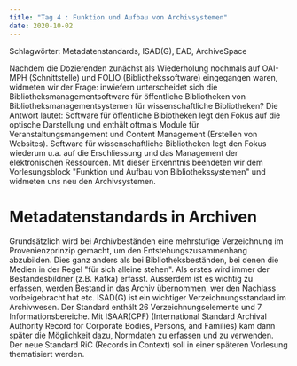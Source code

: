 ```yaml
---
title: "Tag 4 : Funktion und Aufbau von Archivsystemen"
date: 2020-10-02
---
```

Schlagwörter: Metadatenstandards, ISAD(G), EAD, ArchiveSpace

Nachdem die Dozierenden zunächst als Wiederholung nochmals auf OAI-MPH (Schnittstelle) und FOLIO (Bibliothekssoftware) eingegangen waren, widmeten wir der Frage: inwiefern unterscheidet sich die Bibliotheksmanagementsoftware für öffentliche Bibliotheken von Bibliotheksmanagementsystemen für wissenschaftliche Bibliotheken? Die Antwort lautet: Software für öffentliche Bibiotheken legt den Fokus auf die optische Darstellung und enthält oftmals Module für Veranstaltungsmangement und Content Management (Erstellen von Websites). Software für wissenschaftliche Bibliotheken legt den Fokus wiederum u.a. auf die 
Erschliessung und das Management der elektronischen Ressourcen. Mit dieser Erkenntnis beendeten wir dem Vorlesungsblock "Funktion und Aufbau von Bibliothekssystemen" und widmeten uns neu den Archivsystemen.

# Metadatenstandards in Archiven
Grundsätzlich wird bei Archivbeständen eine mehrstufige Verzeichnung im Provenienzprinzip gemacht, um den Entstehungszusammenhang abzubilden. Dies ganz anders als bei Bibliotheksbeständen, bei denen die Medien in der Regel "für sich alleine stehen". Als erstes wird immer der Bestandesbildner (z.B. Kafka) erfasst. Ausserdem ist es wichtig zu erfassen, werden Bestand in das Archiv übernommen, wer den Nachlass vorbeigebracht hat etc. ISAD(G) ist ein wichtiger Verzeichnungsstandard im Archivwesen. Der Standard enthält 26 Verzeichnungselemente und 7 Informationsbereiche. Mit ISAAR(CPF) (International Standard Archival Authority Record for Corporate Bodies, Persons, and Families) kam dann später die Möglichkeit dazu, Normdaten zu erfassen und zu verwenden. Der neue Standard RiC (Records in Context) soll in einer späteren Vorlesung thematisiert werden.




